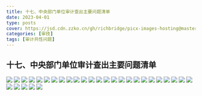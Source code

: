 ```yaml
---
title: 十七、中央部门单位审计查出主要问题清单
date: 2023-04-01
type: posts
cover: https://jsd.cdn.zzko.cn/gh/richbridge/picx-images-hosting@master/thumbnail/审技.jpg
categories: [审技]
tags: [审计共性问题]
---
```

## 十七、中央部门单位审计查出主要问题清单


![](https://img.richfan.site/audit/审计发现共性问题清单/十七、中央部门单位审计查出主要问题清单/1.jpg)
![](https://img.richfan.site/audit/审计发现共性问题清单/十七、中央部门单位审计查出主要问题清单/2.jpg)
![](https://img.richfan.site/audit/审计发现共性问题清单/十七、中央部门单位审计查出主要问题清单/3.jpg)
![](https://img.richfan.site/audit/审计发现共性问题清单/十七、中央部门单位审计查出主要问题清单/4.jpg)
![](https://img.richfan.site/audit/审计发现共性问题清单/十七、中央部门单位审计查出主要问题清单/5.jpg)
![](https://img.richfan.site/audit/审计发现共性问题清单/十七、中央部门单位审计查出主要问题清单/6.jpg)
![](https://img.richfan.site/audit/审计发现共性问题清单/十七、中央部门单位审计查出主要问题清单/7.jpg)
![](https://img.richfan.site/audit/审计发现共性问题清单/十七、中央部门单位审计查出主要问题清单/8.jpg)
![](https://img.richfan.site/audit/审计发现共性问题清单/十七、中央部门单位审计查出主要问题清单/9.jpg)
![](https://img.richfan.site/audit/审计发现共性问题清单/十七、中央部门单位审计查出主要问题清单/10.jpg)
![](https://img.richfan.site/audit/审计发现共性问题清单/十七、中央部门单位审计查出主要问题清单/11.jpg)
![](https://img.richfan.site/audit/审计发现共性问题清单/十七、中央部门单位审计查出主要问题清单/12.jpg)
![](https://img.richfan.site/audit/审计发现共性问题清单/十七、中央部门单位审计查出主要问题清单/13.jpg)
![](https://img.richfan.site/audit/审计发现共性问题清单/十七、中央部门单位审计查出主要问题清单/14.jpg)
![](https://img.richfan.site/audit/审计发现共性问题清单/十七、中央部门单位审计查出主要问题清单/15.jpg)
![](https://img.richfan.site/audit/审计发现共性问题清单/十七、中央部门单位审计查出主要问题清单/16.jpg)
![](https://img.richfan.site/audit/审计发现共性问题清单/十七、中央部门单位审计查出主要问题清单/17.jpg)
![](https://img.richfan.site/audit/审计发现共性问题清单/十七、中央部门单位审计查出主要问题清单/18.jpg)
![](https://img.richfan.site/audit/审计发现共性问题清单/十七、中央部门单位审计查出主要问题清单/19.jpg)
![](https://img.richfan.site/audit/审计发现共性问题清单/十七、中央部门单位审计查出主要问题清单/20.jpg)
![](https://img.richfan.site/audit/审计发现共性问题清单/十七、中央部门单位审计查出主要问题清单/21.jpg)
![](https://img.richfan.site/audit/审计发现共性问题清单/十七、中央部门单位审计查出主要问题清单/22.jpg)
![](https://img.richfan.site/audit/审计发现共性问题清单/十七、中央部门单位审计查出主要问题清单/23.jpg)
![](https://img.richfan.site/audit/审计发现共性问题清单/十七、中央部门单位审计查出主要问题清单/24.jpg)
![](https://img.richfan.site/audit/审计发现共性问题清单/十七、中央部门单位审计查出主要问题清单/25.jpg)
![](https://img.richfan.site/audit/审计发现共性问题清单/十七、中央部门单位审计查出主要问题清单/26.jpg)
![](https://img.richfan.site/audit/审计发现共性问题清单/十七、中央部门单位审计查出主要问题清单/27.jpg)
![](https://img.richfan.site/audit/审计发现共性问题清单/十七、中央部门单位审计查出主要问题清单/28.jpg)
![](https://img.richfan.site/audit/审计发现共性问题清单/十七、中央部门单位审计查出主要问题清单/29.jpg)
![](https://img.richfan.site/audit/审计发现共性问题清单/十七、中央部门单位审计查出主要问题清单/30.jpg)
